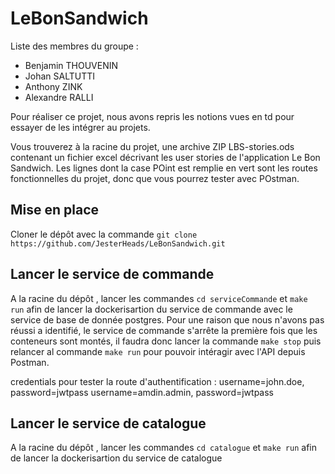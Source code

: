 # LeBonSandwich
Liste des membres du groupe :
- Benjamin THOUVENIN
- Johan SALTUTTI
- Anthony ZINK
- Alexandre RALLI

Pour réaliser ce projet, nous avons repris les notions vues en td pour essayer de les intégrer au projets.

Vous trouverez à la racine du projet, une archive ZIP LBS-stories.ods contenant un fichier excel décrivant les user stories de l'application Le Bon Sandwich. Les lignes dont la case POint est remplie en vert sont les routes fonctionnelles du projet, donc que vous pourrez tester avec POstman.

## Mise en place
Cloner le dépôt avec la commande ```git clone https://github.com/JesterHeads/LeBonSandwich.git```

## Lancer le service de commande
A la racine du dépôt , lancer les commandes ```cd serviceCommande``` et ```make run``` afin de lancer la dockerisartion du service de commande avec le service de base de donnée postgres.
Pour une raison que nous n'avons pas réussi a identifié, le service de commande s'arrête la première fois que les conteneurs sont montés, il faudra donc lancer la commande ```make stop``` puis relancer al commande ```make run``` pour pouvoir intéragir avec l'API depuis Postman.

credentials pour tester la route d'authentification : username=john.doe, password=jwtpass
username=amdin.admin, password=jwtpass

## Lancer le service de catalogue

A la racine du dépôt , lancer les commandes ```cd catalogue``` et ```make run``` afin de lancer la dockerisartion du service de catalogue

